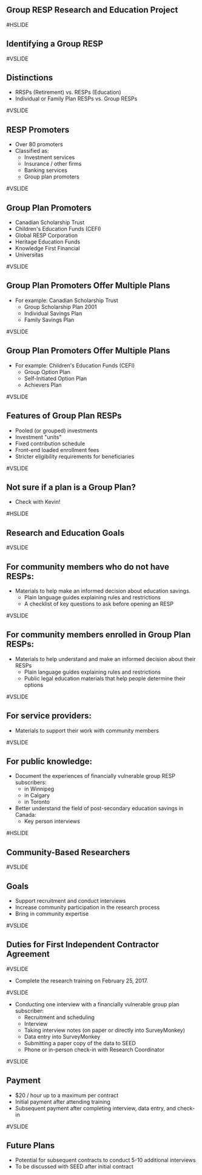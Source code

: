 ## Group RESP Research and Education Project<!-- .element: class="fragment" -->

#HSLIDE
## Identifying a Group RESP

#VSLIDE
## Distinctions
- RRSPs (Retirement) vs. RESPs (Education)<!-- .element: class="fragment" -->
- Individual or Family Plan RESPs vs. Group RESPs<!-- .element: class="fragment" -->

#VSLIDE
## RESP Promoters
- Over 80 promoters<!-- .element: class="fragment" -->
- Classified as:<!-- .element: class="fragment" -->
    - Investment services<!-- .element: class="fragment" -->
    - Insurance / other firms<!-- .element: class="fragment" -->
    - Banking services<!-- .element: class="fragment" -->
    - Group plan promoters<!-- .element: class="fragment" -->

#VSLIDE
## Group Plan Promoters<!-- .element: class="fragment" -->
- Canadian Scholarship Trust<!-- .element: class="fragment" -->
- Children's Education Funds (CEFI)<!-- .element: class="fragment" -->
- Global RESP Corporation<!-- .element: class="fragment" -->
- Heritage Education Funds<!-- .element: class="fragment" -->
- Knowledge First Financial<!-- .element: class="fragment" -->
- Universitas<!-- .element: class="fragment" -->

#VSLIDE
## Group Plan Promoters Offer Multiple Plans
- For example: Canadian Scholarship Trust<!-- .element: class="fragment" -->
    - Group Scholarship Plan 2001<!-- .element: class="fragment" -->
    - Individual Savings Plan<!-- .element: class="fragment" -->
    - Family Savings Plan<!-- .element: class="fragment" -->

#VSLIDE
## Group Plan Promoters Offer Multiple Plans
- For example: Children's Education Funds (CEFI)<!-- .element: class="fragment" -->
    - Group Option Plan<!-- .element: class="fragment" -->
    - Self-Initiated Option Plan<!-- .element: class="fragment" -->
    - Achievers Plan<!-- .element: class="fragment" -->

#VSLIDE
## Features of Group Plan RESPs
- Pooled (or grouped) investments<!-- .element: class="fragment" -->
- Investment "units"<!-- .element: class="fragment" -->
- Fixed contribution schedule<!-- .element: class="fragment" -->
- Front-end loaded enrollment fees<!-- .element: class="fragment" -->
- Stricter eligibility requirements for beneficiaries<!-- .element: class="fragment" -->

#VSLIDE
## Not sure if a plan is a Group Plan?
- Check with Kevin!<!-- .element: class="fragment" -->

#HSLIDE
## Research and Education Goals

#VSLIDE
## For community members who do not have RESPs:
- Materials to help make an informed decision about education savings.<!-- .element: class="fragment" -->
    - Plain language guides explaining rules and restrictions<!-- .element: class="fragment" -->
    - A checklist of key questions to ask before opening an RESP<!-- .element: class="fragment" -->

#VSLIDE
## For community members enrolled in Group Plan RESPs:
- Materials to help understand and make an informed decision about their RESPs<!-- .element: class="fragment" -->
    - Plain language guides explaining rules and restrictions<!-- .element: class="fragment" -->
    - Public legal education materials that help people determine their options<!-- .element: class="fragment" -->

#VSLIDE
## For service providers:
- Materials to support their work with community members<!-- .element: class="fragment" -->

#VSLIDE
## For public knowledge:
- Document the experiences of financially vulnerable group RESP subscribers:<!-- .element: class="fragment" -->
    - in Winnipeg<!-- .element: class="fragment" -->
    - in Calgary<!-- .element: class="fragment" -->
    - in Toronto<!-- .element: class="fragment" -->
- Better understand the field of post-secondary education savings in Canada:<!-- .element: class="fragment" -->
    - Key person interviews<!-- .element: class="fragment" -->

#HSLIDE
## Community-Based Researchers

#VSLIDE
## Goals
- Support recruitment and conduct interviews<!-- .element: class="fragment" -->
- Increase community participation in the research process<!-- .element: class="fragment" -->
- Bring in community expertise<!-- .element: class="fragment" -->

#VSLIDE
## Duties for First Independent Contractor Agreement

#VSLIDE
- Complete the research training on February 25, 2017.<!-- .element: class="fragment" -->

#VSLIDE
- Conducting one interview with a financially vulnerable group plan subscriber:<!-- .element: class="fragment" -->
    - Recruitment and scheduling<!-- .element: class="fragment" -->
    - Interview<!-- .element: class="fragment" --> 
    - Taking interview notes (on paper or directly into SurveyMonkey)<!-- .element: class="fragment" -->
    - Data entry into SurveyMonkey<!-- .element: class="fragment" -->
    - Submitting a paper copy of the data to SEED<!-- .element: class="fragment" -->
    - Phone or in-person check-in with Research Coordinator<!-- .element: class="fragment" -->

#VSLIDE
## Payment
- $20 / hour up to a maximum per contract<!-- .element: class="fragment" -->
- Initial payment after attending training<!-- .element: class="fragment" -->
- Subsequent payment after completing interview, data entry, and check-in<!-- .element: class="fragment" -->

#VSLIDE
## Future Plans
- Potential for subsequent contracts to conduct 5-10 additional interviews<!-- .element: class="fragment" -->
- To be discussed with SEED after initial contract<!-- .element: class="fragment" -->